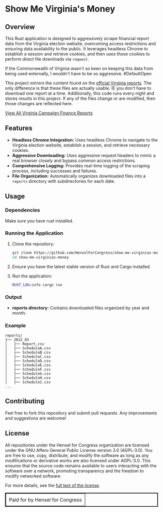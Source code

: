 # Show Me Virginia's Money

## Overview

This Rust application is designed to aggressively scrape financial report data from the Virginia election website, overcoming access restrictions and ensuring data availability to the public. It leverages headless Chrome to establish a session and retrieve cookies, and then uses those cookies to perform direct file downloads via `reqwest`.

If the Commonwealth of Virginia wasn't so keen on keeping this data from being used externally, I wouldn't have to be so aggressive. #DefaultOpen

This project *mirrors* the content found on the [official Virginia reports](https://apps.elections.virginia.gov/SBE_CSV/CF/). The only difference is that these files are actually usable. IE you don't have to download one report at a time. Additionally, this code runs every night and stores results in this project. If any of the files change or are modified, then those changes are reflected here.

[View All Virginia Campaign Finance Reports](reports)

## Features

- **Headless Chrome Integration:** Uses headless Chrome to navigate to the Virginia election website, establish a session, and retrieve necessary cookies.
- **Aggressive Downloading:** Uses aggressive request headers to mimic a real browser closely and bypass common access restrictions.
- **Comprehensive Logging:** Provides real-time logging of the scraping process, including successes and failures.
- **File Organization:** Automatically organizes downloaded files into a `reports` directory with subdirectories for each date.


## Usage
### Dependencies
Make sure you have rust installed.

### Running the Application


1. Clone the repository:
   ```sh
   git clone https://github.com/HenselForCongress/show-me-virginias-money.git
   cd show-me-virginias-money
   ```

2. Ensure you have the latest stable version of Rust and Cargo installed.

3. Run the application:
   ```sh
   RUST_LOG=info cargo run
   ```


### Output

- **reports directory:** Contains downloaded files organized by year and month.

### Example

```
reports/
├── 2012_03
│   ├── Report.csv
│   ├── ScheduleA.csv
│   ├── ScheduleB.csv
│   ├── ScheduleC.csv
│   ├── ScheduleD.csv
│   ├── ScheduleE.csv
│   ├── ScheduleF.csv
│   ├── ScheduleG.csv
│   ├── ScheduleH.csv
│   ├── ScheduleI.csv
...
```

## Contributing

Feel free to fork this repository and submit pull requests. Any improvements and suggestions are welcome!


## License

All repositories under the Hensel for Congress organization are licensed under the GNU Affero General Public License version 3.0 (AGPL-3.0). You are free to use, copy, distribute, and modify the software as long as any modifications or derivative works are also licensed under AGPL-3.0. This ensures that the source code remains available to users interacting with the software over a network, promoting transparency and the freedom to modify networked software.

For more details, see the [full text of the license](https://www.gnu.org/licenses/agpl-3.0.html).

<div align="center">
  <table border="1" style="border-collapse: collapse; border: 2px solid black; margin-left: auto; margin-right: auto;">
    <tr>
      <td style="padding: 10px;">
        Paid for by Hensel for Congress
      </td>
    </tr>
  </table>
</div>
